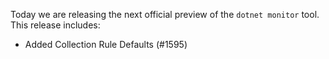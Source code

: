 Today we are releasing the next official preview of the `dotnet monitor` tool. This release includes:

- Added Collection Rule Defaults (#1595)
